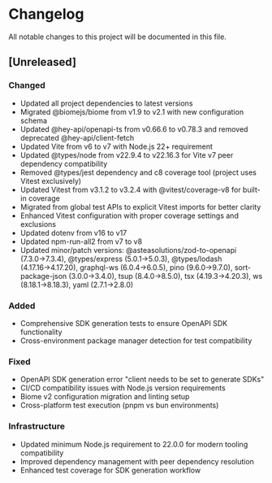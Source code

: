# Changelog

All notable changes to this project will be documented in this file.

## [Unreleased]

### Changed

- Updated all project dependencies to latest versions
- Migrated @biomejs/biome from v1.9 to v2.1 with new configuration schema
- Updated @hey-api/openapi-ts from v0.66.6 to v0.78.3 and removed deprecated @hey-api/client-fetch
- Updated Vite from v6 to v7 with Node.js 22+ requirement
- Updated @types/node from v22.9.4 to v22.16.3 for Vite v7 peer dependency compatibility
- Removed @types/jest dependency and c8 coverage tool (project uses Vitest exclusively)
- Updated Vitest from v3.1.2 to v3.2.4 with @vitest/coverage-v8 for built-in coverage
- Migrated from global test APIs to explicit Vitest imports for better clarity
- Enhanced Vitest configuration with proper coverage settings and exclusions
- Updated dotenv from v16 to v17
- Updated npm-run-all2 from v7 to v8
- Updated minor/patch versions: @asteasolutions/zod-to-openapi (7.3.0→7.3.4), @types/express (5.0.1→5.0.3), @types/lodash (4.17.16→4.17.20), graphql-ws (6.0.4→6.0.5), pino (9.6.0→9.7.0), sort-package-json (3.0.0→3.4.0), tsup (8.4.0→8.5.0), tsx (4.19.3→4.20.3), ws (8.18.1→8.18.3), yaml (2.7.1→2.8.0)

### Added

- Comprehensive SDK generation tests to ensure OpenAPI SDK functionality
- Cross-environment package manager detection for test compatibility

### Fixed

- OpenAPI SDK generation error "client needs to be set to generate SDKs"
- CI/CD compatibility issues with Node.js version requirements
- Biome v2 configuration migration and linting setup
- Cross-platform test execution (pnpm vs bun environments)

### Infrastructure

- Updated minimum Node.js requirement to 22.0.0 for modern tooling compatibility
- Improved dependency management with peer dependency resolution
- Enhanced test coverage for SDK generation workflow
